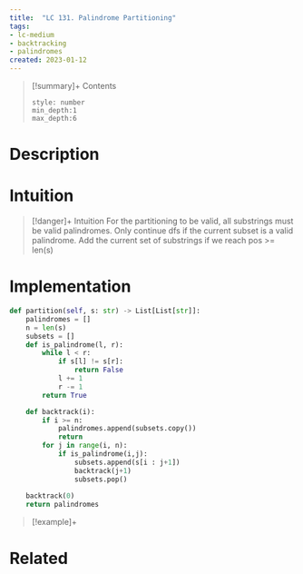 ```yaml
---
title:  "LC 131. Palindrome Partitioning"
tags:
- lc-medium
- backtracking
- palindromes
created: 2023-01-12
---
```


>[!summary]+ Contents
>```toc
>style: number
>min_depth:1
>max_depth:6
>```

# Description


# Intuition

>[!danger]+ Intuition
>For the partitioning to be valid, all substrings must be valid palindromes.
>Only continue dfs if the current subset is a valid palindrome.
>Add the current set of substrings if we reach pos >= len(s)



# Implementation
```python
def partition(self, s: str) -> List[List[str]]:
	palindromes = []
	n = len(s)
	subsets = []
	def is_palindrome(l, r):
		while l < r:
			if s[l] != s[r]:
				return False
			l += 1
			r -= 1
		return True

	def backtrack(i):
		if i >= n:
			palindromes.append(subsets.copy())
			return
		for j in range(i, n):
			if is_palindrome(i,j):
				subsets.append(s[i : j+1])
				backtrack(j+1)
				subsets.pop()
		
	backtrack(0)
	return palindromes
```

>[!example]+ 


# Related
